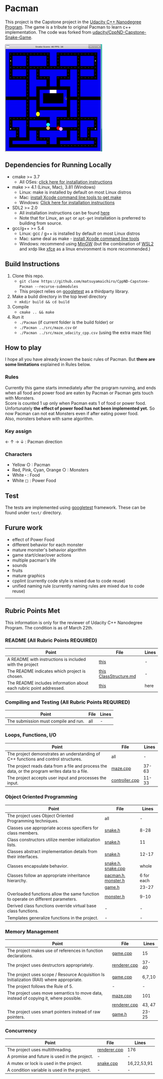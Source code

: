 # Pacman

This project is the Capstone project in the [Udacity C++ Nanodegree Program](https://www.udacity.com/course/c-plus-plus-nanodegree--nd213). The game is a tribute to original Pacman to learn c++ implementation. The code was forked from [udacity/CppND-Capstone-Snake-Game](https://github.com/udacity/CppND-Capstone-Snake-Game).

<img src="images/pacman.gif">

## Dependencies for Running Locally
* cmake >= 3.7
  * All OSes: [click here for installation instructions](https://cmake.org/install/)
* make >= 4.1 (Linux, Mac), 3.81 (Windows)
  * Linux: make is installed by default on most Linux distros
  * Mac: [install Xcode command line tools to get make](https://developer.apple.com/xcode/features/)
  * Windows: [Click here for installation instructions](http://gnuwin32.sourceforge.net/packages/make.htm)
* SDL2 >= 2.0
  * All installation instructions can be found [here](https://wiki.libsdl.org/Installation)
  * Note that for Linux, an `apt` or `apt-get` installation is preferred to building from source.
* gcc/g++ >= 5.4
  * Linux: gcc / g++ is installed by default on most Linux distros
  * Mac: same deal as make - [install Xcode command line tools](https://developer.apple.com/xcode/features/)
  * Windows: recommend using [MinGW](http://www.mingw.org/) (but the combination of [WSL2](https://docs.microsoft.com/en-us/windows/wsl/install-win10) and xrdp like [xfce](https://www.xfce.org/) as a linux environment is more recommended.)

## Build Instructions

1. Clone this repo.
    * `git clone https://github.com/matsuyamaichiro/CppND-Capstone-Pacman --recurse-submodules`
    * This project relies on [googletest](https://github.com/google/googletest) as a thirdparty library.
2. Make a build directory in the top level directory
    * `mkdir build && cd build`
3. Compile
    * `cmake .. && make`
4. Run it
    * `./Pacman` (if current folder is the build folder) or
    * `./Pacman ../src/maze.csv` or
    * `./Pacman ../src/maze_udacity_cpp.csv` (using the extra maze file)

## How to play
I hope all you have already known the basic rules of Pacman. But **there are some limitations** explained in Rules below.  

### Rules
Currently this game starts immediately after the program running, and ends when all food and power food are eaten by Pacman or Pacman gets touch with Monsters.  
Score is counted 1 up only when Pacman eats 1 of food or power food.  
Unfortunately **the effect of power food has not been implemented yet.** So now Pacman can not eat Monsters even if after eating power food.  
Also, monsters behave with same algorithm.

### Key assign
&#8592; &#8593; &#8594; &#8595; : Pacman direction
### Characters
* Yellow &#9675; : Pacman  
* Red, Pink, Cyan, Orange &#9675; : Monsters
* White &#11038; : Food
* White &#9723; : Power Food

## Test
The tests are implemented using [googletest](https://github.com/google/googletest) framework. These can be found under `test/` directory.

## Furure work
* effect of Power Food
* different behavior for each monster
* mature monster's behavior algorithm
* game start/clear/over actions
* multiple pacman's life
* sounds
* fruits
* mature graphics
* cpplint (currently code style is mixed due to code reuse)
* unified naming rule (currently naming rules are mixed due to code reuse)
---
## Rubric Points Met
This information is only for the reviewer of Udacity C++ Nanodegree Program. The condition is as of March 22th.

### README (All Rubric Points REQUIRED)

| Point                                                              | File                                  | Lines |
|--------------------------------------------------------------------|---------------------------------------|-------|
| A README with instructions is included with the project            | [this][README.md]                     | -     |
| The README indicates which project is chosen.                      | [this][README.md] [ClassStructure.md] | -     |
| The README includes information about each rubric point addressed. | [this][README.md]                     | here  |

### Compiling and Testing (All Rubric Points REQUIRED)

| Point                                | File | Lines |
|--------------------------------------|------|-------|
| The submission must compile and run. | all  | -     |

### Loops, Functions, I/O

| Point                                                                                          | File             | Lines |
|------------------------------------------------------------------------------------------------|------------------|-------|
| The project demonstrates an understanding of C++ functions and control structures.             | all              | -     |
| The project reads data from a file and process the data, or the program writes data to a file. | [maze.cpp]       | 37-63 |
| The project accepts user input and processes the input.                                        | [controller.cpp] | 11-33 |

### Object Oriented Programming

| Point                                                                            | File                    | Lines      |
|----------------------------------------------------------------------------------|-------------------------|------------|
| The project uses Object Oriented Programming techniques.                         | all                     | -          |
| Classes use appropriate access specifiers for class members.                     | [snake.h]               | 8-28       |
| Class constructors utilize member initialization lists.                          | [snake.h]               | 11         |
| Classes abstract implementation details from their interfaces.                   | [snake.h]               | 12-17      |
| Classes encapsulate behavior.                                                    | [snake.h], [snake.cpp]  | whole      |
| Classes follow an appropriate inheritance hierarchy.                             | [pacman.h], [monster.h] | 6 for each |
|                                                                                  | [game.h]                | 23-27      |
| Overloaded functions allow the same function to operate on different parameters. | [monster.h]             | 9-10       |
| Derived class functions override virtual base class functions.                   | -                       | -          |
| Templates generalize functions in the project.                                   | -                       | -          |

### Memory Management

| Point                                                                                     | File           | Lines  |
|-------------------------------------------------------------------------------------------|----------------|--------|
| The project makes use of references in function declarations.                             | [game.cpp]     | 15     |
| The project uses destructors appropriately.                                               | [renderer.cpp] | 37-40  |
| The project uses scope / Resource Acquisition Is Initialization (RAII) where appropriate. | [game.cpp]     | 6,7,10 |
| The project follows the Rule of 5.                                                        | -              | -      |
| The project uses move semantics to move data, instead of copying it, where possible.      | [maze.cpp]     | 101    |
|                                                                                           | [renderer.cpp] | 43, 47 |
| The project uses smart pointers instead of raw pointers.                                  | [game.h]       | 23-25  | 

### Concurrency

| Point                                        | File           | Lines       |
|----------------------------------------------|----------------|-------------|
| The project uses multithreading.             | [renderer.cpp] | 176         |
| A promise and future is used in the project. | -              | -           |
| A mutex or lock is used in the project.      | [snake.cpp]    | 16,22,53,91 |
| A condition variable is used in the project. | -              | -           |   

[main.cpp]: src/main.cpp
[game.cpp]: src/game.cpp
[game.h]: src/game.h
[snake.cpp]: src/snake.cpp
[snake.h]: src/snake.h
[pacman.cpp]: src/pacman.cpp
[pacman.h]: src/pacman.h
[monster.cpp]: src/monster.cpp
[monster.h]: src/monster.h
[maze.cpp]: src/maze.cpp
[maze.h]: src/maze.h
[renderer.cpp]: src/renderer.cpp
[renderer.h]: src/renderer.h
[controller.cpp]: src/controller.cpp
[controller.h]: src/controller.h
[README.md]: ../README.md
[ClassStructure.md]: ../docs/ClassStructure.md
